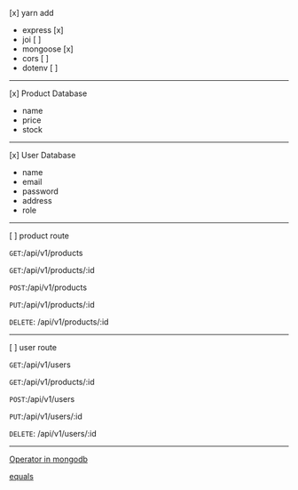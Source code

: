  [x] yarn add

 * express [x]
 * joi [ ]
 * mongoose [x]
 * cors [ ]
 * dotenv [ ]

----------------------------------
 [x] Product Database
 
 * name
 * price
 * stock

 ----------------------------
 [x] User Database

 * name
 * email
 * password
 * address
 * role 

 ---------------------------
 [ ] product route

 `GET`:/api/v1/products

 `GET`:/api/v1/products/:id

`POST`:/api/v1/products

`PUT`:/api/v1/products/:id

`DELETE`: /api/v1/products/:id

-------------------------------------------------

 [ ] user route

 `GET`:/api/v1/users

 `GET`:/api/v1/products/:id

`POST`:/api/v1/users

`PUT`:/api/v1/users/:id

`DELETE`: /api/v1/users/:id

--------------------------------------------------

[Operator in mongodb](https://docs.mongodb.com/manual/reference/operator/aggregation/)

[equals](https://docs.atlas.mongodb.com/atlas-search/equals/)




